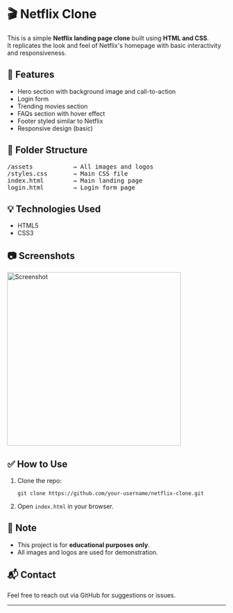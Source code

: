 <h1>🎬 Netflix Clone</h1>

<p>This is a simple <strong>Netflix landing page clone</strong> built using <strong>HTML and CSS</strong>.<br>
It replicates the look and feel of Netflix's homepage with basic interactivity and responsiveness.</p>

<h2>🚀 Features</h2>
<ul>
  <li>Hero section with background image and call-to-action</li>
  <li>Login form</li>
  <li>Trending movies section</li>
  <li>FAQs section with hover effect</li>
  <li>Footer styled similar to Netflix</li>
  <li>Responsive design (basic)</li>
</ul>

<h2>📁 Folder Structure</h2>
<pre>
/assets           → All images and logos  
/styles.css       → Main CSS file  
index.html        → Main landing page  
login.html        → Login form page  
</pre>

<h2>💡 Technologies Used</h2>
<ul>
  <li>HTML5</li>
  <li>CSS3</li>
</ul>

<h2>📷 Screenshots</h2>
<img src="assets/pic.png" alt="Screenshot" width="400"/>

<h2>✅ How to Use</h2>
<ol>
  <li>Clone the repo:
    <pre><code>git clone https://github.com/your-username/netflix-clone.git</code></pre>
  </li>
  <li>Open <code>index.html</code> in your browser.</li>
</ol>

<h2>📌 Note</h2>
<ul>
  <li>This project is for <strong>educational purposes only</strong>.</li>
  <li>All images and logos are used for demonstration.</li>
</ul>

<h2>📬 Contact</h2>
<p>Feel free to reach out via GitHub for suggestions or issues.</p>

<hr>
